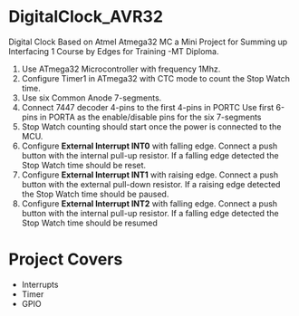 # DigitalClock_AVR32
Digital Clock Based on Atmel Atmega32 MC a Mini Project for Summing up Interfacing 1 Course by Edges for Training -MT Diploma. 
1. Use ATmega32 Microcontroller with frequency 1Mhz.
2. Configure Timer1 in ATmega32 with CTC mode to count the Stop Watch time.
3. Use six Common Anode 7-segments.
4. Connect 7447 decoder 4-pins to the first 4-pins in PORTC
Use first 6-pins in PORTA as the enable/disable pins for the six 7-segments
3. Stop Watch counting should start once the power is connected to the MCU.
3. Configure  **External Interrupt INT0**  with falling edge. Connect a push button with the internal pull-up resistor. If a falling edge detected the Stop Watch time should be reset.
3. Configure **External Interrupt INT1**  with raising edge. Connect a push button with the external pull-down resistor. If a raising edge detected the Stop Watch time should be paused.
3. Configure **External Interrupt INT2**  with falling edge. Connect a push button with the internal pull-up resistor. If a falling edge detected the Stop Watch time should be resumed
# Project Covers
- Interrupts
- Timer 
- GPIO
